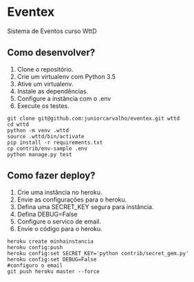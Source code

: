 # Eventex

Sistema de Eventos curso WttD

## Como desenvolver?

1. Clone o repositório.
2. Crie um virtualenv com Python 3.5
3. Ative um virtualenv.
4. Instale as dependências.
5. Configure a instância com o .env
6. Execute os testes.


```
git clone git@github.com:juniorcarvalho/eventex.git wttd
cd wttd
python -m venv .wttd
source .wttd/bin/activate
pip install -r requirements.txt
cp contrib/env-sample .env
python manage.py test
```

## Como fazer deploy?
1. Crie uma instância no heroku.
2. Envie as configurações para o heroku.
3. Defina uma SECRET_KEY segura para instância.
4. Defina DEBUG=False
5. Configure o servico de email.
6. Envie o código para o heroku.

```
heroku create minhainstancia
heroku config:push
heroku config:set SECRET_KEY='python contrib/secret_gem.py'
heroku config:set DEBUG=False
#configuro o email
git push heroku master --force
```